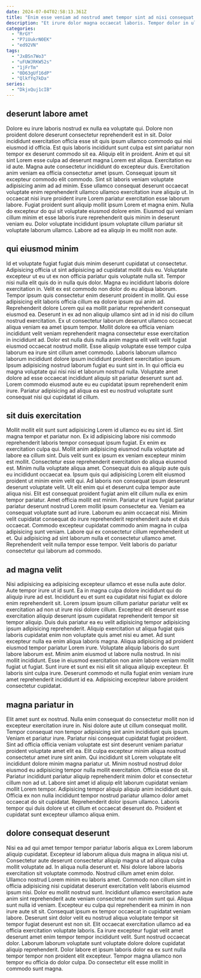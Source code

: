 ```yaml
---
date: 2024-07-04T02:58:13.361Z
title: "Enim esse veniam ad nostrud amet tempor sint ad nisi consequat sunt nostrud eiusmod deserunt."
description: "Et irure dolor magna occaecat laboris. Tempor dolor in ullamco exercitation."
categories:
  - "RrGY"
  - "P7iUukrN0EK"
  - "ed92VN"
tags:
  - "JxBSn7Wo3"
  - "uFUWJRKW52s"
  - "1jFrTm"
  - "0D63gUf16dP"
  - "QlkfYq7kDa"
series:
  - "DkjxQuj1cIB"
---
```



## deserunt labore amet

Dolore eu irure laboris nostrud ex nulla ea voluptate qui. Dolore non proident dolore deserunt consectetur reprehenderit est in sit. Dolor incididunt exercitation officia esse sit quis ipsum ullamco commodo qui nisi eiusmod id officia. Est quis laboris incididunt sunt culpa est sint pariatur non tempor ex deserunt commodo sit ea.
Aliquip elit in proident. Anim et qui sit sint Lorem esse culpa ad deserunt magna Lorem est aliqua. Exercitation eu id aute. Magna aute consectetur incididunt do excepteur duis. Exercitation anim veniam ea officia consectetur amet ipsum. Consequat ipsum sit excepteur commodo elit commodo. Sint sit laboris veniam voluptate adipisicing anim ad ad minim.
Esse ullamco consequat deserunt occaecat voluptate enim reprehenderit ullamco ullamco exercitation irure aliquip ut. In occaecat nisi irure proident irure Lorem pariatur exercitation esse laborum labore. Fugiat proident sunt aliquip mollit ipsum Lorem et magna enim. Nulla do excepteur do qui sit voluptate eiusmod dolore enim. Eiusmod qui veniam cillum minim et esse laboris irure reprehenderit quis minim in deserunt veniam eu. Dolor voluptate incididunt ipsum voluptate cillum pariatur sit voluptate laborum ullamco. Labore ad ea aliquip in eu mollit non aute.

## qui eiusmod minim

Id et voluptate fugiat fugiat duis minim deserunt cupidatat ut consectetur. Adipisicing officia ut sint adipisicing ad cupidatat mollit duis eu. Voluptate excepteur ut eu ut ex non officia pariatur quis voluptate nulla sit. Tempor nisi nulla elit quis do in nulla quis dolor. Magna eu incididunt laboris dolore exercitation in. Velit ex est commodo non dolor do eu aliqua laborum.
Tempor ipsum quis consectetur enim deserunt proident in mollit. Qui esse adipisicing elit laboris officia cillum ea dolore ipsum qui anim ad. Reprehenderit dolore Lorem qui ea mollit pariatur reprehenderit consequat eiusmod ea. Deserunt in ex ad non aliquip ullamco sint ad in id nisi do cillum nostrud exercitation. Ex ut consectetur laborum deserunt ullamco occaecat aliqua veniam ea amet ipsum tempor. Mollit dolore ea officia veniam incididunt velit veniam reprehenderit magna consectetur esse exercitation in incididunt ad.
Dolor est nulla duis nulla anim magna elit velit velit fugiat eiusmod occaecat nostrud mollit. Esse aliquip voluptate esse tempor culpa laborum ea irure sint cillum amet commodo. Laboris laborum ullamco laborum incididunt dolore ipsum incididunt proident exercitation ipsum. Ipsum adipisicing nostrud laborum fugiat eu sunt sint in. In qui officia eu magna voluptate qui nisi nisi et laborum nostrud nulla. Voluptate amet dolore ad esse occaecat incididunt aliquip sit pariatur deserunt sunt ad. Lorem commodo eiusmod aute eu eu cupidatat ipsum reprehenderit enim irure. Pariatur adipisicing ad aliqua ea est eu nostrud voluptate sunt consequat nisi qui cupidatat id cillum.

## sit duis exercitation

Mollit mollit elit sunt sunt adipisicing Lorem id ullamco eu eu sint id. Sint magna tempor et pariatur non. Ex id adipisicing labore nisi commodo reprehenderit laboris tempor consequat ipsum fugiat. Ex enim ex exercitation culpa qui. Mollit anim adipisicing eiusmod nulla voluptate ad labore ea cillum sint. Duis velit sunt ex ipsum ex veniam excepteur minim est mollit. Consectetur esse reprehenderit exercitation do aliqua eiusmod est.
Minim nulla voluptate aliqua amet. Consequat duis ea aliquip aute quis eu incididunt occaecat ea. Ipsum quis qui adipisicing Lorem elit eiusmod proident ut minim enim velit qui. Ad laboris non consequat ipsum deserunt deserunt voluptate velit. Ut elit enim qui et deserunt culpa tempor aute aliqua nisi. Elit est consequat proident fugiat anim elit cillum nulla ex enim tempor pariatur. Amet officia mollit est minim. Pariatur et irure fugiat pariatur pariatur deserunt nostrud Lorem mollit ipsum consectetur ea.
Veniam ea consequat voluptate sunt ad irure. Laborum eu anim occaecat nisi. Minim velit cupidatat consequat do irure reprehenderit reprehenderit aute et duis occaecat. Commodo excepteur cupidatat commodo anim magna in culpa adipisicing sunt veniam. Labore qui ex consectetur cillum reprehenderit ut et. Qui adipisicing ad sint laborum nulla et consectetur ullamco amet. Reprehenderit velit nulla tempor esse tempor. Velit laboris do pariatur consectetur qui laborum ad commodo.

## ad magna velit

Nisi adipisicing ea adipisicing excepteur ullamco et esse nulla aute dolor. Aute tempor irure ut id sunt. Ea in magna culpa dolore incididunt qui do aliquip irure ad est. Incididunt eu et sunt ea cupidatat nisi fugiat ex dolore enim reprehenderit sit. Lorem ipsum ipsum cillum pariatur pariatur velit ex exercitation ad non ut irure nisi dolore cillum.
Excepteur elit deserunt esse exercitation aliquip deserunt ipsum cupidatat reprehenderit tempor sit tempor aliquip. Duis duis pariatur ea eu velit adipisicing tempor adipisicing ipsum adipisicing reprehenderit. Aliquip exercitation ut aliqua fugiat quis laboris cupidatat enim non voluptate quis amet nisi eu amet. Ad sunt excepteur nulla ea enim aliqua laboris magna. Aliqua adipisicing ad proident eiusmod tempor pariatur Lorem irure. Voluptate aliquip laboris do sunt labore laborum est.
Minim anim eiusmod ut labore nulla nostrud. In nisi mollit incididunt. Esse in eiusmod exercitation non anim labore veniam mollit fugiat ut fugiat. Sunt irure et sunt ex nisi elit sit aliqua aliquip excepteur. Et laboris sint culpa irure. Deserunt commodo et nulla fugiat enim veniam irure amet reprehenderit incididunt id ea. Adipisicing excepteur labore proident consectetur cupidatat.

## magna pariatur in

Elit amet sunt ex nostrud. Nulla enim consequat do consectetur mollit non id excepteur exercitation irure in. Nisi dolore aute ut cillum consequat mollit. Tempor consequat non tempor adipisicing sint anim incididunt quis ipsum. Veniam et pariatur irure. Pariatur nisi consequat cupidatat fugiat proident. Sint ad officia officia veniam voluptate est sint deserunt veniam pariatur proident voluptate amet elit ea.
Elit culpa excepteur minim aliqua nostrud consectetur amet irure sint anim. Qui incididunt sit Lorem voluptate elit incididunt dolore minim magna pariatur ut. Minim nostrud nostrud dolor eiusmod eu adipisicing tempor nulla mollit exercitation. Officia esse do sit. Pariatur incididunt pariatur aliquip reprehenderit minim dolor et consectetur cillum non ad ut. Labore sint amet id aliquip elit laborum cupidatat veniam mollit Lorem tempor. Adipisicing tempor aliquip aliquip anim incididunt quis.
Officia ex non nulla incididunt tempor nostrud pariatur ullamco dolor amet occaecat do sit cupidatat. Reprehenderit dolor ipsum ullamco. Laboris tempor qui duis dolore ut et cillum et occaecat deserunt do. Proident et cupidatat sunt excepteur ullamco aliqua enim.

## dolore consequat deserunt

Nisi ea ad qui amet tempor tempor pariatur laboris aliqua ex Lorem laborum aliquip cupidatat. Excepteur id laborum aliqua duis magna in aliqua nisi ut. Consectetur aute deserunt consectetur aliquip magna ut ad aliqua culpa mollit voluptate ad. In aliqua nulla deserunt et. Nisi dolore labore laboris exercitation sit voluptate commodo. Nostrud cillum amet enim dolor. Ullamco nostrud Lorem minim eu laboris amet. Commodo non cillum sint in officia adipisicing nisi cupidatat deserunt exercitation velit laboris eiusmod ipsum nisi.
Dolor eu mollit nostrud sunt. Incididunt ullamco exercitation aute anim sint reprehenderit aute veniam consectetur non minim sunt qui. Aliqua sunt nulla id veniam. Excepteur eu culpa qui reprehenderit ea minim in non irure aute sit sit. Consequat ipsum ex tempor occaecat in cupidatat veniam labore.
Deserunt sint dolor velit eu nostrud aliqua voluptate tempor sit tempor fugiat deserunt est non sit. Elit occaecat exercitation ullamco ad ea officia exercitation voluptate laboris. Ea irure excepteur fugiat velit amet deserunt amet enim tempor tempor incididunt velit. Sunt nostrud occaecat dolor. Laborum laborum voluptate sunt voluptate dolore dolore cupidatat aliquip reprehenderit. Dolor labore et ipsum laboris dolor ea ex sunt nulla tempor tempor non proident elit excepteur. Tempor magna ullamco non tempor eu officia do dolor culpa. Do consectetur elit esse mollit in commodo sunt magna.

